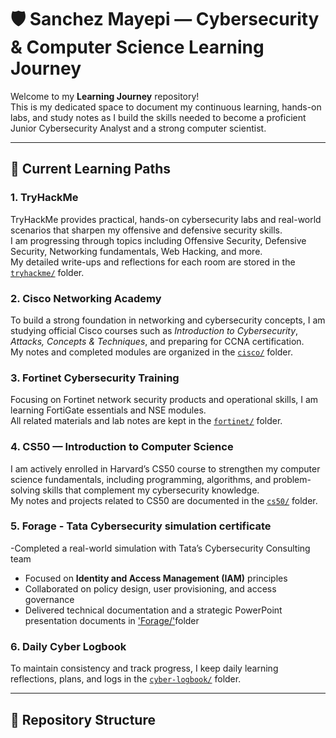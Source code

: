 # 🛡️ Sanchez Mayepi — Cybersecurity & Computer Science Learning Journey

Welcome to my **Learning Journey** repository!  
This is my dedicated space to document my continuous learning, hands-on labs, and study notes as I build the skills needed to become a proficient Junior Cybersecurity Analyst and a strong computer scientist.

---

## 🚀 Current Learning Paths

### 1. TryHackMe  
TryHackMe provides practical, hands-on cybersecurity labs and real-world scenarios that sharpen my offensive and defensive security skills.  
I am progressing through topics including Offensive Security, Defensive Security, Networking fundamentals, Web Hacking, and more.  
My detailed write-ups and reflections for each room are stored in the [`tryhackme/`](tryhackme/) folder.

### 2. Cisco Networking Academy  
To build a strong foundation in networking and cybersecurity concepts, I am studying official Cisco courses such as *Introduction to Cybersecurity*, *Attacks, Concepts & Techniques*, and preparing for CCNA certification.  
My notes and completed modules are organized in the [`cisco/`](cisco/) folder.

### 3. Fortinet Cybersecurity Training  
Focusing on Fortinet network security products and operational skills, I am learning FortiGate essentials and NSE modules.  
All related materials and lab notes are kept in the [`fortinet/`](fortinet/) folder.

### 4. CS50 — Introduction to Computer Science  
I am actively enrolled in Harvard’s CS50 course to strengthen my computer science fundamentals, including programming, algorithms, and problem-solving skills that complement my cybersecurity knowledge.  
My notes and projects related to CS50 are documented in the [`cs50/`](cs50/) folder.

### 5. Forage - Tata Cybersecurity simulation certificate 
-Completed a real-world simulation with Tata’s Cybersecurity Consulting team  
- Focused on **Identity and Access Management (IAM)** principles  
- Collaborated on policy design, user provisioning, and access governance  
- Delivered technical documentation and a strategic PowerPoint presentation
documents in ['Forage/'](Forage/)folder

### 6. Daily Cyber Logbook  
To maintain consistency and track progress, I keep daily learning reflections, plans, and logs in the [`cyber-logbook/`](cyber-logbook/) folder.

---

## 📁 Repository Structure
